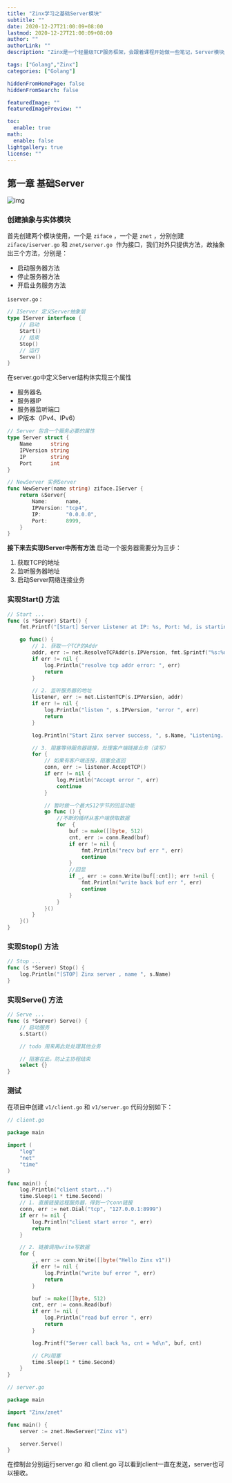```yaml
---
title: "Zinx学习之基础Server模块"
subtitle: ""
date: 2020-12-27T21:00:09+08:00
lastmod: 2020-12-27T21:00:09+08:00
author: ""
authorLink: ""
description: "Zinx是一个轻量级TCP服务框架，会跟着课程开始做一些笔记，Server模块是快速实现Zinx最小版本的一个基础模块。"

tags: ["Golang","Zinx"]
categories: ["Golang"]

hiddenFromHomePage: false
hiddenFromSearch: false

featuredImage: ""
featuredImagePreview: ""

toc:
  enable: true
math:
  enable: false
lightgallery: true
license: ""
---
```

<!--more-->

## 第一章 基础Server

![img](https://pic.yqqy.top/blog/20201227215056.png "Server脑图")

### 创建抽象与实体模块

首先创建两个模块使用，一个是 `ziface` ，一个是 `znet` ，分别创建 `ziface/iserver.go` 和 `znet/server.go` 
作为接口，我们对外只提供方法，故抽象出三个方法，分别是：

- 启动服务器方法
- 停止服务器方法
- 开启业务服务方法

`iserver.go` : 

```go
// IServer 定义Server抽象层
type IServer interface {
	// 启动
	Start()
	// 结束
	Stop()
	// 运行
	Serve()
}
```

在server.go中定义Server结构体实现三个属性

- 服务器名
- 服务器IP
- 服务器监听端口
- IP版本（IPv4、IPv6）

```go
// Server 包含一个服务必要的属性
type Server struct {
	Name      string
	IPVersion string
	IP        string
	Port      int
}

// NewServer 实例Server
func NewServer(name string) ziface.IServer {
	return &Server{
		Name:      name,
		IPVersion: "tcp4",
		IP:        "0.0.0.0",
		Port:      8999,
	}
}
```

**接下来去实现IServer中所有方法**
启动一个服务器需要分为三步：

1. 获取TCP的地址
1. 监听服务器地址
1. 启动Server网络连接业务

### 实现Start() 方法

```go
// Start ...
func (s *Server) Start() {
	fmt.Printf("[Start] Server Listener at IP: %s, Port: %d, is starting\n", s.IP, s.Port)

	go func() {
		// 1. 获取一个TCP的Addr
		addr, err := net.ResolveTCPAddr(s.IPVersion, fmt.Sprintf("%s:%d", s.IP, s.Port))
		if err != nil {
			log.Println("resolve tcp addr error: ", err)
			return
		}

		// 2. 监听服务器的地址
		listener, err := net.ListenTCP(s.IPVersion, addr)
		if err != nil {
			log.Println("listen ", s.IPVersion, "error ", err)
			return
		}

		log.Println("Start Zinx server success, ", s.Name, "Listening...")

		// 3. 阻塞等待服务器链接，处理客户端链接业务（读写）
		for {
			// 如果有客户端连接，阻塞会返回
			conn, err := listener.AcceptTCP()
			if err != nil {
				log.Println("Accept error ", err)
				continue
			}

            // 暂时做一个最大512字节的回显功能
			go func () {
                //不断的循环从客户端获取数据
                for  {
                    buf := make([]byte, 512)
                    cnt, err := conn.Read(buf)
                    if err != nil {
                        fmt.Println("recv buf err ", err)
                        continue
                    }
                    //回显
                    if _, err := conn.Write(buf[:cnt]); err !=nil {
                        fmt.Println("write back buf err ", err)
                        continue
                    }
                }
            }()
		}
	}()
}
```

### 实现Stop() 方法

```go
// Stop ...
func (s *Server) Stop() {
	log.Println("[STOP] Zinx server , name ", s.Name)
}
```

### 实现Serve() 方法

```go
// Serve ...
func (s *Server) Serve() {
	// 启动服务
	s.Start()

	// todo 用来再此处处理其他业务

    // 阻塞在此，防止主协程结束
	select {}
}
```

### 测试

在项目中创建 `v1/client.go` 和 `v1/server.go` 代码分别如下：

```go
// client.go

package main

import (
	"log"
	"net"
	"time"
)

func main() {
	log.Println("client start...")
	time.Sleep(1 * time.Second)
	// 1. 直接链接远程服务器，得到一个conn链接
	conn, err := net.Dial("tcp", "127.0.0.1:8999")
	if err != nil {
		log.Println("client start error ", err)
		return
	}

	// 2. 链接调用write写数据
	for {
		_, err := conn.Write([]byte("Hello Zinx v1"))
		if err != nil {
			log.Println("write buf error ", err)
			return
		}

		buf := make([]byte, 512)
		cnt, err := conn.Read(buf)
		if err != nil {
			log.Println("read buf error ", err)
			return
		}

		log.Printf("Server call back %s, cnt = %d\n", buf, cnt)

		// CPU阻塞
		time.Sleep(1 * time.Second)
	}
}
```

```go
// server.go

package main

import "Zinx/znet"

func main() {
	server := znet.NewServer("Zinx v1")

	server.Serve()
}
```

在控制台分别运行server.go 和 client.go 可以看到client一直在发送，server也可以接收。